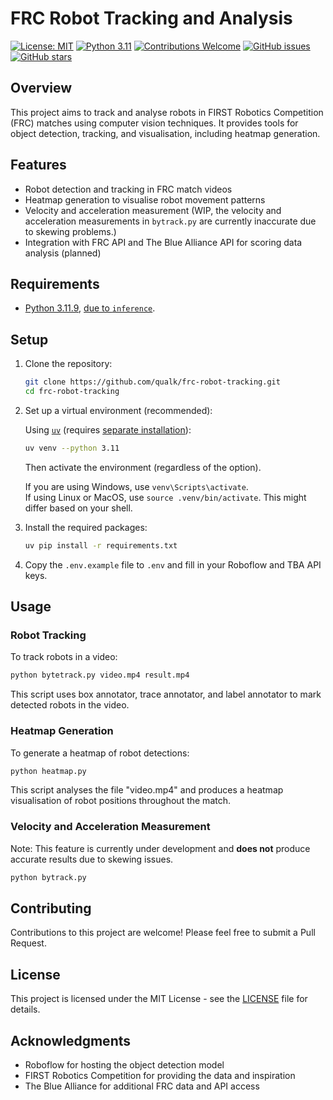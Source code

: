 # FRC Robot Tracking and Analysis
[![License: MIT](https://img.shields.io/badge/License-MIT-yellow.svg)](LICENSE)
[![Python 3.11](https://img.shields.io/badge/python-3.11.9-blue.svg)](https://www.python.org/downloads/release/python-3119/)
[![Contributions Welcome](https://img.shields.io/badge/contributions-welcome-brightgreen.svg?style=flat)](https://github.com/clifflocked/frc-robot-tracking/issues)
[![GitHub issues](https://img.shields.io/github/issues/qualk/frc-robot-tracking.svg)](https://github.com/clifflocked/frc-robot-tracking/issues)
[![GitHub stars](https://img.shields.io/github/stars/qualk/frc-robot-tracking.svg)](https://github.com/clifflocked/frc-robot-tracking/stargazers)

## Overview

This project aims to track and analyse robots in FIRST Robotics Competition (FRC) matches using computer vision techniques. It provides tools for object detection, tracking, and visualisation, including heatmap generation.

## Features

- Robot detection and tracking in FRC match videos
- Heatmap generation to visualise robot movement patterns
- Velocity and acceleration measurement (WIP, the velocity and acceleration measurements in `bytrack.py` are currently inaccurate due to skewing problems.)
- Integration with FRC API and The Blue Alliance API for scoring data analysis (planned)

## Requirements

- [Python 3.11.9](https://www.python.org/downloads/release/python-3119/ "This is the ninth (and last) bugfix release of Python 3.11"), [due to `inference`](https://github.com/roboflow/inference?tab=readme-ov-file#-install "A fast, easy-to-use, production-ready inference server for computer vision supporting deployment of many popular model architectures and fine-tuned models.").

## Setup

1. Clone the repository:
    ```bash
    git clone https://github.com/qualk/frc-robot-tracking.git
    cd frc-robot-tracking
    ```

2. Set up a virtual environment (recommended):

    Using [`uv`](https://docs.astral.sh/uv/ "An extremely fast Python package and project manager, written in Rust.") (requires [separate installation](https://docs.astral.sh/uv/getting-started/installation/ "Install uv with our standalone installers or your package manager of choice.")):

    ```bash
    uv venv --python 3.11
    ```

   Then activate the environment (regardless of the option).
   
   If you are using Windows, use `venv\Scripts\activate`. <br>
   If using Linux or MacOS, use `source .venv/bin/activate`. This might differ based on your shell.

3. Install the required packages:

    ```bash
    uv pip install -r requirements.txt
    ```

4. Copy the `.env.example` file to `.env` and fill in your Roboflow and TBA API keys.

## Usage

### Robot Tracking

To track robots in a video:
```bash
python bytetrack.py video.mp4 result.mp4
```

This script uses box annotator, trace annotator, and label annotator to mark detected robots in the video.

### Heatmap Generation

To generate a heatmap of robot detections:

```bash
python heatmap.py
```

This script analyses the file "video.mp4" and produces a heatmap visualisation of robot positions throughout the match.

### Velocity and Acceleration Measurement

Note: This feature is currently under development and **does not** produce accurate results due to skewing issues.

```bash
python bytrack.py
```

## Contributing

Contributions to this project are welcome! Please feel free to submit a Pull Request.

## License

This project is licensed under the MIT License - see the [LICENSE](LICENSE) file for details.

## Acknowledgments

- Roboflow for hosting the object detection model
- FIRST Robotics Competition for providing the data and inspiration
- The Blue Alliance for additional FRC data and API access
